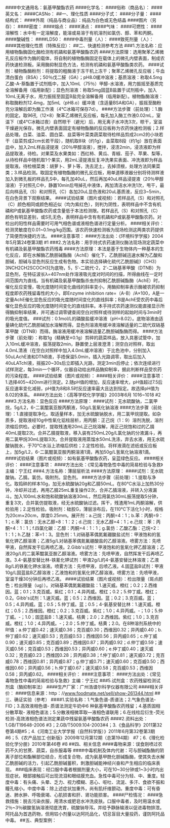 ####中文通用名：氨基甲酸酯农药
####化学名：
####俗称（商品名）：
####英文名：
####CASNo：
##一、理化性质
####分子式：
####分子量：
####结构式：
####外观（纯品与商业品）：纯品为白色或无色结晶
####图片（另存）：
####密度：
####熔点：
####沸点：
####气味：
####可燃性：
####溶解性：水中有一定溶解度，能溶或易溶于有机溶剂如氯仿、醇、苯和丙酮。
####酸碱性：
####LD50：
####中毒剂量（人）：
####致死剂量（人）：
####其他理化性质（特殊反应）：
##二、快速检测参考方法
###1.方法名称：应用植物酯酶固化酶检测有机磷和氨基甲酸酯农药
####方法原理：选用聚苯乙烯微孔反应板作为酶的载体，将自制的植物酯酶固定在载体上的微孔内壁表面，制成农药快速检测板。采用酶抑制显色方法，检测有机磷和氨基甲酸酯类农药。
####试剂：植物酯酶粉剂：将提取的粗酶液于冻干机上冻干；聚苯乙烯微孔反应板；牛血清白蛋白（BSA）；50％戊二醛（GA）；pH8.0缓冲溶液；基质溶液：称取4.5mg乙酸-A-萘酯置于试剂瓶中，加入10mL（75％）甲醇-水溶液，用力振摇至基质完全溶解备用（临用新配）；显色剂溶液：称取5mg固蓝B盐置于试剂瓶中，加入10mL无离子水，用力振摇至固蓝B盐完全溶解备用（临用新配）。植物酯酶溶液：称取酶粉剂12.4mg，加5mL（pH8.o）缓冲液（含适量BSA和GA），振摇至酶粉充分溶解后即为酶工作液（4℃冰箱可保存7d）。
####方法步骤（前处理）：1.酶的固定。取96孔（12×8）聚苯乙烯微孔反应板，每孔加入酶工作液0.02mL，室温下（或4℃冰箱过夜）自然晾干（避光）后，用无离子水冲洗3次，晾干，室温干燥避光保存。微孔内壁表面固定有植物酯酶的反应板称为农药快速检测板；2.样品处理。白菜、油菜、圆白菜、韭菜等叶菜类蔬菜取待检样品剪成2cm2的小块若干（韭菜剪成2cm长若干段），随机取8块（约1g），韭菜取8段（约1g）放在表面皿中，加入2mL样品浸提液（20％甲醇溶液），搅拌，浸渍2min，浸渍液即为样品提取液，待检。对果菜及水果类如：西红柿、黄瓜、青椒、茄子、苹果、梨等，从待检样品中随机取1个果实，用2mL浸提液反复冲洗果实表面、冲洗液即为样品提取液。待检根菜类：胡萝卜、萝卜等，洗去泥土，去掉须根，处理方法同果菜类；3.样品检测。取固定有植物酯酶的微孔反应板，用单道移液器分别将待测样液加入到微孔板的样品孔S中，每孔加40uL，然后再加40uL样品浸提液（20％甲醇溶液）于对照孔C中，静置10min后甩掉孔中液体，再加清洁水冲洗1次，甩干，最后向样品孔（S）和对照孔（C）各加20uL显色液和20uL基质液，反应3~5min，在白色背景下观察结果。
####试验结果（图片或视频）：若样品孔（S）和对照孔（C）颜色相同或颜色相近似（均为紫红色），则判为阴性，表明样品中不含有机磷和P或氨基甲酸酯农药或含量低于本法检测限。若样品孔（S）和对照孔（C）颜色有明显差别，或S孔无色，表明样品中含有有机磷和P或氨基甲酸酯农药。对检出的阳性样品需要时可用气相色谱或液相色谱进行定量分析。 
####相关评价：检测灵敏度在0.01~0.1mg/kg范围。该农药快速检测板为现场检测这两类农药提供了简便而快捷的方法。
####注意事项：
####方法出处：《环境科学学报》2004年5月第24卷第3期 #1
###2.方法名称：用手持式农药速测仪酶法现场测定蔬菜中有机磷及氨基甲酸酯农药残毒
####方法原理：本法是基于生物体内一种基本的生化反应，即在水解酶乙酰胆碱酯酶（AchE）催化下，乙酰胆碱迅速水解为乙酸和胆碱，胆碱与显色剂反应生成有色物。本实验选择碘化硫代乙酰胆碱[I（CH3）3NCH2CH2SCOCH3]为底物，5，5′-二硫代-2，2′-二硝基苯甲酸（DTNB）为显色剂，在特征波长λ=407nm处作溶液吸光度对时间的扫描，所得曲线在一定时间范围内为直线。当有机磷及氨基甲酸酯杀虫剂抑制乙酰胆碱酯酶（AchE）时，催化反应变慢，吸光度随时间变化曲线的斜率变小，用酶抑制率表示酶被农药抑制程度即农药残留毒性的大小，即Enzyme inhibition rate=（A-B）/A×100，A是一定量AchE催化显色反应的吸光度随时间变化的直线斜率；B是AchE受农药中毒后催化显色反应的吸光度随时间变化的直线斜率。本手持式农药速测仪能直接显示所得酶抑制率结果，并可通过调零键查阅空白对照样或待测样的起始时间与3min时的吸光度值。
###试剂：0.1mol/L的磷酸盐缓冲溶液（pH=8.02）。底物溶液由适量碘化硫代乙酰胆碱加水溶解而得。显色剂溶液用缓冲液溶解适量的二硫代双硝基苯甲酸（DTNB）而得。酶溶液用缓冲液溶解适量乙酰胆碱酯酶而得。
####方法步骤（前处理）：称取1g（精确至±0.1g）剪碎的蔬菜样品，放入具塞试管中，加入10mL缓冲溶液，振荡提取2min，静置使上层液澄清；测空白对照样，取出4.0mL清液（在空白对照样中加入4.0mL缓冲溶液）于比色池中，分别加入50uLAchE液和DTNB液，手捂保温5.0min，插入光路调零，取出后加入40uLATchI液，摇振20~30s后立即插入光路，测定3min后停止；依次连续进行试样测定，每3min一个循环，仪器自动给出样品酶抑制率，据此判断样品受农药的污染程度。
####试验结果（图片或视频）：
####相关评价：
####注意事项：1.选择405~420nm进行测定。2.随pH值的增加，反应速率增大，pH值超过7.5后反应速率变化减弱，pH值为8和8.5时反应速率最大且达到恒定。故选择pH值为8.02的体系。
####方法出处：《高等学校化学学报》2003年6月 1016~1018 #2　
###3.方法名称：显色反应
####方法原理：
####试剂：无水硫酸钠，二氯甲烷，5g/L2，6-二氯醌氯亚胺丙酮液，50g/L氢氧化钠溶液
####方法步骤（前处理）：1.直接提取净化。取适量样本，加无水硫酸钠脱水，用二氯甲烷提取。如杂质多，提取液经10g中性氧化铝柱层析，用丙酮：正己烷（1：9）溶剂洗脱，溶剂浓缩后供检。必要时，提取残渣用20mL正己烷溶解，用正己烷饱和过的乙腈40mL提取2次。合并乙腈提取液，移入装有250mL20g/L氯化钠的分液漏斗，再用二氯甲烷30mL提取3次。合并提取液用蒸馏水50mL洗涤，弃去水液，用无水硫酸钠脱水，于70℃水浴上浓缩后供检；2.定性检验。将样液滴在滤纸或反应板上，加5g/L2，6-二氯醌氯亚胺丙酮溶液1滴，再加50g/L氢氧化钠溶液1滴。
####试验结果（图片或视频）：如有氨基甲酸酯农药，呈蓝绿色反应。
####相关评价：
####注意事项：
####方法出处：《常见毒物急性中毒的简易检验与急救》主编：宁王红
###4.方法名称：薄层层析法
####方法原理：
####试剂：无水硫酸钠。乙腈。氯仿。吸附剂。显色剂。
####方法步骤（前处理）：1.提取与净化。取捣碎的样本10g，加无水硫酸钠20g和乙腈50mL。在80℃水浴上加热30分钟，冷却并过滤，再用乙腈25mL重复操作2次，合并乙腈溶液，并转入分液漏斗。加入100mL水和饱和硫酸钠溶液30mL，然后用氯仿30mL振荡提取5分钟，重复3次，合并氯仿提取液，经无水硫酸钠过滤。挥干，残渣用1mL丙酮溶解，供检验用；2.定性检验。吸附剂：硅胶G，薄层涂布后，在110℃下活化1小时，规格为20cm×20cm，厚度0.25mm。展开剂：a.己烷：丙酮=4：1；b.苯：丙酮=9：1；c.苯：氯仿：无水乙醇=8：1：2；d.己烷：无水乙醇=4：1；e.己烷：苯：丙酮=4：1：1；f.四氯化碳：乙醇：丙酮=4：1：1；g.氯仿：乙酸乙酯：己烷=2：1：1；h.乙醚：苯=1：3。显色剂：1.对硝基苯偶氮氟硼酸盐试剂：甲液饱和的氢氧化钾乙醇溶液；乙液5g/L对硝基苯偶氮氟硼酸盐的乙醇溶液。喷雾方法：先喷甲液，自然挥发干后再喷乙液。2.Gibb's试剂：甲液饱和的氢氧化钾乙醇溶液；乙液20g/L的二氯苯醌氯亚胺乙醇溶液。喷雾方法：先喷甲液，自然挥发干后再喷乙液。3.4-氨基安替比林-铁氰化钾试剂：甲液2g/L的4-氨基安替比林溶液；乙液8g/L的铁氰化钾水溶液。喷雾方法：先喷甲液，后喷乙液。4.固蓝盐B试剂：甲液10g/L固蓝盐B乙醇溶液；乙液饱和的氢氧化钾乙醇溶液。喷雾方法：先喷甲液，室温干燥30分钟后再喷乙液。 
####试验结果（图片或视频）：检出限量（斑点颜色；检出限量（ug））。对硝基苯偶氮氟硼酸盐：1.速灭威。橙红；0.2；2.西维因。蓝；0.1；3.克百威。紫红；0.1；4.异丙威。橙红；0.2；5.仲丁威。橙红；0.2。Gibb's试剂：1.速灭威。蓝；0.5；2.西维因。蓝；0.2；3.克百威。蓝；0.5；4.异丙威。蓝；0.5；5.仲丁威。蓝；0.5；4-氨基安替比林：1.速灭威。橙红；0.5；2.西维因。橙红；0.2；3.克百威。紫红；1.0；4.异丙威。-；1.0；5.仲丁威。-；1.0；固蓝盐B：1.速灭威。桔黄；2.0；2.西维因。紫红；1.0；3.克百威。橙红；1.0；4.异丙威。-；2.0；5.仲丁威。桔黄；2.0。在8种溶剂系统中的Rf值：a.仲丁威0.42；速灭威0.36；克百威0.30；西维因0.32；异丙威0.40；b.仲丁威0.62；速灭威0.53；克百威0.53；西维因0.56；异丙威0.65；c.仲丁威0.90；速灭威0.85；克百威0.89；西维因0.87；异丙威0.92；d.仲丁威0.59；速灭威0.56；克百威0.53；西维因0.53；异丙威0.60；e.仲丁威0.40；速灭威0.32；克百威0.23；西维因0.28；异丙威0.38；f.仲丁威0.81；速灭威0.72；克百威0.78；西维因0.81；异丙威0.87；g.仲丁威0.71；速灭威0.60；克百威0.50；西维因0.60；异丙威0.56；h.仲丁威0.67；速灭威0.58；克百威0.53；西维因0.58；异丙威0.62。
####相关评价：
####注意事项：
####方法出处：《常见毒物急性中毒的简易检验与急救》主编：宁王红
###5.试剂盒：农药残留检测试剂盒（酶抑制率法）
####生产厂家：广州浩谱尔科学仪器有限公司
####相关评价：
####信息来源：http：//www.foodmate.net/sell/show-261344.html
##三、确证实验（参考）
####1.实验名称：1.气象色谱-质谱法；2.气象色谱法-FID；3.高效液相色谱- 质谱法测定牛奶中6 种氨基甲酸酯农药残留；4.基质固相分散萃取- 液相色谱法；5.分散液相微萃取—液相色谱联用；6.在线柱后衍生-荧光检测-高效液相色谱法测定果蔬中残留氨基甲酸酯农药
####2.资料出处：1.GB/T19648-2006 #3；2.GB/T5009.104-2003#4；3.《食品科学》2011第32卷第4期#5；4.《河南工业大学学报（自然科学版）》2011年6月第32卷第3期 #6；5.《农产品加工·创新版》2009年12月第12期（总第194期） #7；6.《理化检验化学分册》2010年第46卷 #8
##四、相关信息
####毒物来源：误食刚喷过农药不久的甘蔗、蔬菜，自杀服毒等
####中毒机制及体内代谢：可与胆碱酯酶的阴离子部位和酯解部位结合，形成复合物，成为氨基甲酰化胆碱酯酶，使其失去水解乙酰胆碱的活力，引起乙酰胆碱蓄积，刺激胆碱能神经兴奋和产生相应的临床表现。
###临床表现：经口服中毒者根据剂量大小，可在10~30分钟或1~3小时内出现症状。眼部接触后可出现流泪和眼结膜充血。急性中毒可分为轻、中、重度。轻度中毒：有头痛、头晕、乏力、视力模糊、恶心、呕吐、流涎、多汗、食欲不振和瞳孔缩小。中度中毒：除上述症状加重外，尚有肌纤维颤动。重度中毒：可有昏迷、肺水肿、呼吸衰竭、心肌损害和肝、肾功能损害。
####尸检情况：
####急救措施：脱去污染衣服，用清水或肥皂水冲洗皮肤。口服中毒者，及时用温水或2％~3％碳酸氢钠溶液彻底洗胃，硫酸钠导泻。并给予静脉输液以促进毒物排泄。阿托品为首选药物，但用较小剂量以达阿托品化，切忌盲目大量投药，谨防阿托品中毒。
##五、典型案例：
